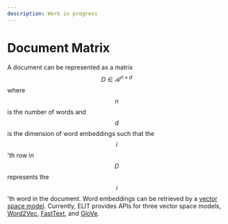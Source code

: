 ```yaml
---
description: Work in progress
---
```


# Document Matrix

A document can be represented as a matrix $$D \in \mathcal{R}^{n \times d}$$ where $$n$$ is the number of words and $$d$$ is the dimension of word embeddings such that the $$i$$'th row in $$D$$ represents the $$i$$'th word in the document.  Word embeddings can be retrieved by a [vector space model](../vector-space-model/).  Currently, ELIT provides APIs for three vector space models, [Word2Vec](../vector-space-model/word2vec.md), [FastText](../vector-space-model/fasttext.md), and [GloVe](../vector-space-model/glove.md).



